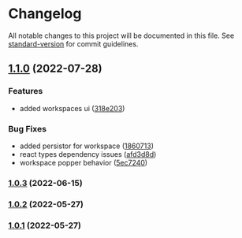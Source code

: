 # Changelog

All notable changes to this project will be documented in this file. See [standard-version](https://github.com/conventional-changelog/standard-version) for commit guidelines.

## [1.1.0](https://github.com/DocItdev/docit-web/compare/v1.0.3...v1.1.0) (2022-07-28)


### Features

* added workspaces ui ([318e203](https://github.com/DocItdev/docit-web/commit/318e2037edfbb2ec718277d0d1b39caf53b04685))


### Bug Fixes

* added persistor for workspace ([1860713](https://github.com/DocItdev/docit-web/commit/186071374769a195a997c40213d44258e14bc21d))
* react types dependency issues ([afd3d8d](https://github.com/DocItdev/docit-web/commit/afd3d8df34592c45698b9edfe2f8de4e582ff2b3))
* workspace popper behavior ([5ec7240](https://github.com/DocItdev/docit-web/commit/5ec72401da1aa59ada4a56f50c0effc36abdbba4))

### [1.0.3](https://github.com/DocItdev/docit-web/compare/v1.0.2...v1.0.3) (2022-06-15)

### [1.0.2](https://github.com/DocItdev/docit-web/compare/v1.0.0...v1.0.2) (2022-05-27)

### [1.0.1](https://github.com/DocItdev/docit-web/compare/v1.0.0...v1.0.1) (2022-05-27)

